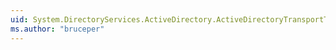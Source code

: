 ```yaml
---
uid: System.DirectoryServices.ActiveDirectory.ActiveDirectoryTransportType
ms.author: "bruceper"
---
```

